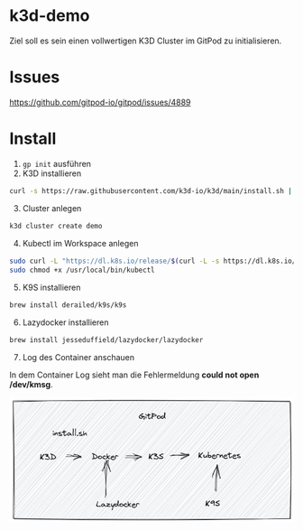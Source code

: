 # k3d-demo

Ziel soll es sein einen vollwertigen K3D Cluster im GitPod zu initialisieren.

# Issues

https://github.com/gitpod-io/gitpod/issues/4889

# Install

1. `gp init` ausführen
2. K3D installieren

```bash
curl -s https://raw.githubusercontent.com/k3d-io/k3d/main/install.sh | bash
```

3. Cluster anlegen

```bash
k3d cluster create demo
```

4. Kubectl im Workspace anlegen

```bash
sudo curl -L "https://dl.k8s.io/release/$(curl -L -s https://dl.k8s.io/release/stable.txt)/bin/linux/amd64/kubectl" -o /usr/local/bin/kubectl
sudo chmod +x /usr/local/bin/kubectl
```

5. K9S installieren

```bash
brew install derailed/k9s/k9s
```

6. Lazydocker installieren

```bash
brew install jesseduffield/lazydocker/lazydocker
```

7. Log des Container anschauen

In dem Container Log sieht man die Fehlermeldung **could not open /dev/kmsg**.

![](./Architecture.excalidraw.png)